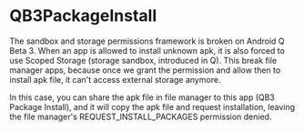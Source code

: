 # QB3PackageInstall

The sandbox and storage permissions framework is broken on Android Q Beta 3. When an app is allowed to install unknown apk, it is also forced to use Scoped Storage (storage sandbox, introduced in Q). This break file manager apps, because once we grant the permission and allow then to install apk file, it can't access external storage anymore.

In this case, you can share the apk file in file manager to this app (QB3 Package Install), and it will copy the apk file and request installation, leaving the file manager's REQUEST_INSTALL_PACKAGES permission denied.
